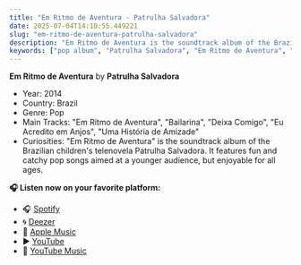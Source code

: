 ```yaml
---
title: "Em Ritmo de Aventura - Patrulha Salvadora"
date: 2025-07-04T14:10:55.449221
slug: "em-ritmo-de-aventura-patrulha-salvadora"
description: "Em Ritmo de Aventura is the soundtrack album of the Brazilian children's telenovela Patrulha Salvadora."
keywords: ["pop album", "Patrulha Salvadora", "Em Ritmo de Aventura", "music"]
---
```


**Em Ritmo de Aventura** by **Patrulha Salvadora**

- Year: 2014
- Country: Brazil
- Genre: Pop
- Main Tracks: "Em Ritmo de Aventura", "Bailarina", "Deixa Comigo", "Eu Acredito em Anjos", "Uma História de Amizade"
- Curiosities: "Em Ritmo de Aventura" is the soundtrack album of the Brazilian children's telenovela Patrulha Salvadora. It features fun and catchy pop songs aimed at a younger audience, but enjoyable for all ages.



**🎧 Listen now on your favorite platform:**

- 🎧 [Spotify](https://open.spotify.com/search/Em%20Ritmo%20de%20Aventura%20Patrulha%20Salvadora)
- 🌀 [Deezer](https://www.deezer.com/search/Em%20Ritmo%20de%20Aventura%20Patrulha%20Salvadora)
- 🍎 [Apple Music](https://music.apple.com/search?term=Em%20Ritmo%20de%20Aventura%20Patrulha%20Salvadora)
- ▶️ [YouTube](https://www.youtube.com/results?search_query=Em%20Ritmo%20de%20Aventura%20Patrulha%20Salvadora)
- 🎵 [YouTube Music](https://music.youtube.com/search?q=Em%20Ritmo%20de%20Aventura%20Patrulha%20Salvadora)
